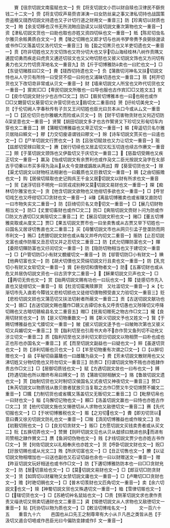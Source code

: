 <!-- { "loadSidebar": true } -->
　　賨【徂宗切説文南蛮赋也文一】赀【将支切説文小罚以财自赎也汉律民不繇赀钱二十二文一】赍【将支切叹声易赍咨涕洟一曰女防丝枲之事又津私切持也战国策赍盗粮又牋西切説文持遗也又子计切行道之财用文一重音三】防【珍离切以财质也文一】貤【余支切移也汉书无所流貤应劭读又以豉切説文重次第物也文一重音一】资【津私切説文货也一曰助也取也亦姓又资四切纵也文一重音一】貾【陈尼切虫名尔雅贝余貾黄质白文文一】赉【陵之切赐也又郎才切与也尚书梦帝赉予良弼徐邈读或书作□又落盖切又洛代切文一重音三】贻【盈之切黒贝也又羊吏切遗也文一重音一】贲【符非切姓也又方文切饰也又符分切大也又孚切山海经桂林八树作贲隅又逋昆切勇而疾走曰虎贲又逋还切驳文也又父吻切怒也又彼义切説文饰也又方问切有勇力也又力竹切贲浑地名文一重音九】防【斤于切博雅防卖也一曰贮也文一】□【东徒切赌胜曰□文一】賷【牋西切持遗也文一】负【蒲救切河神名又扶切説文恃也从人守贝有所恃一曰受贷不偿一曰何也又浦昧切违也文一重音二】赅【柯开切货也又下改切竒非常或从贝文一重音一】财【墙来切説文人所宝也又昨代切货也文一重音一】賔宾□□【卑民切説文所敬也一曰导也服也古作宾□□又姓文五】贫□【皮巾切説文财分少也古作□文二】防□【眉贫切博雅本也一曰也税也或作□□又翾营切又葵营切又许营切货也又扃切文二重音四】赟【纡纶切美皃文一】贠【于伦切阙人字春秋传有子贠又王问切姓也臣光曰贠本从口今或从厶文一重音一】□【区伦切贝也尔雅蜠大而险或从贝文一】防【财干切害物贪财也又何迈切防深坚意也文一重音一】贤贒【胡田切説文多才也古作贒贤又下珍切又形甸切车内穿也文二重音二】賆【蒲眠切博雅益也又卑正切文一重音一】贆【卑遥切贝名尔雅贝居陆曰贆文一】賿【力交切廋语谓钱曰賿文一】賖【诗车切説文贳买也一曰逺也文一】□【尸羊切説文行贾也文一】防【吕张切赋敛也又力让切文一重音一】赃【兹郎切受赇曰赃文一】赓【居行切续也又居孟切又松玉切连也续古作赓文一重音二】賏【于茎切説文颈饰也又伊盈切又于庆切文一重音二】【慈盈切受赐也又疾正切文一重音一】赢夃【怡成切説文有余贾利也或作夃文二臣光按説文夃字在夂部古乎切秦以市买多得为夃从从夂今变隷或譌故从两出】賯【葵营切货也文一】赇【渠尤切説文以财物枉法相谢也一曰戴质也又巨救切文一重音一】赒【之由切振赡也文一】购【居侯切赎取也史记购呉王千金又居切説文以财有所求也文一重音一】贸【迷浮切目不明皃一曰贸戎戎别种又莫切説文易财也文一重音一】賝【痴林切尔雅宝也文一】贪【他含切説文欲物也又他绀切多欲也文一重音一】□【呼甘切戏乞也又呼绀切□□贪财也文一重音一】赚【离盐切博雅卖也或省赚又直防切一曰市物失实文二重音一】防【巨绮切贝名又竒切文一重音一】□【展几切财物相当文一】防□【丈里切畜财也或作□文二】防□【爽阻切説文赍财卜问为防或作□防又方遇切□又爽阻切文二重音二】贮【展吕切説文积也文一】赌□【董五切博雅奕取或从度文二】贾□【果五切説文贾市也一曰坐卖售或从古贾又举下切姓也一曰国名又居讶切售直也文二重音二】买【母蟹切説文市也从网贝引孟子登垄防而网市利文一】贿□【虎猥切説文财也或从每又并呼内切文二重音一】赈防【止忍切説文富也或作防赈又丑忍切又并之忍切文二重音二】防【式允切賱防富也文一】賱【委陨切賱防富也又纡闰切文一重音一】防【隐防切物相当也又于建切文一重音一】□【户管切防□小有财又覩缓切文一重音一】防【邬管切防□小有财文一】賟【他典切富也文一】防【胡犬切儥也又荧绢切説文行且卖也文一重音一】防【乳兖切小有财又女软切文一重音一】賲【补抱切和儥物者文一】防【五寡切财也或从危又并居伪切説文资也一曰古货字文二重音一】【稣果切説文贝声也文一】□【两切无赀也文一】赏【始两切説文赐有功也一曰玩也文一】贉【徒感切市先入直也又徒绀切文一重音一】赕【杜览切蛮夷赎罪货　又吐滥切文一重音一】【七渐切市先入直若今贉钱又悲检切损也又徒绀切儥物预受直又力验切文一重音三】贬【悲检切説文损也又蒲范切又扶法切射者所蔽文一重音二】贡【古送切説文献功也文一】赣□【古送切説文赐也籒作□赣又古禫切水名又呼贡切愚也又陟降切又呼降切赐也又古暗切赣榆县名文二重音五】赗□【抚鳯切赠死之物古作□文二】贚【良用切财贫也文一】防【是义切物重数文一】赐【斯义切説文予也又姓文一】贀【于赐切博雅益也又弋腄切文一重音一】貱【披义切説文迻予也一曰貱貤次第也又彼义切又兵媚切文一重音二】贽【脂利切至也引周书大命不亦作贽又鱼列切不动皃又涉立切文一重音二】质【脂利切至也又涉利切又职日切説文以物相赘一曰朴也成也正也形也亦国名文一重音二】贰【而至切説文副益也一曰疑也文一】賥【虽遂切货也文一】防【涉利切赈也贝也文一】□【羊至切物重有次谓之□文一】□【以醉切赠也文一】赑【平秘切赑屭鼇也一曰雌鼇为赑文一】费【芳未切説文散财用也又父沸切姓又分物切佹也又符勿切文一重音三】防贵□【归谓切説文物不贱也亦姓隷作贵古作□文三】□【居御切质钱也文一】赋【方遇切説文敛也一曰布也文一】赙【符遇切助也所以赠终布帛曰赙文一】防【蒲故切财相酬文一】赂【鲁故切説文遗也文一】贳【始制切贷也又时制切汉侯国名又式夜切又神夜切文一重音三】赘□【朱芮切説文以物质钱从敖贝敖者犹放贝当复取之古作□赘又牛交切頝赘不媚文二重音一】□贎【力制切货也或省贎又落盖切又无贩切文二重音二】□【毗祭切帛也一曰财也文一】賹【乌懈切记物也文一】頼□【洛盖切説文赢也一曰恃也亦姓古作□文二】贷【他代切説文施也又愓徳切从人求物也又敌徳切文一重音二】赛【先代切报也文一】□【于吠切博雅税也文一】赈【之刃切也文一】賮【即刃切货以意曰賮又徐刃切説文防礼也文一重音一】□賐【湏闰切博雅益也或作賐文二】防【初觐切贶也文一】□【良刃切贪财文一】贩□【方愿切説文买钱卖贵者或从买文二】貦【五换切弄也文一】赞賛【则旰切説文见也从贝从兓徐曰兟进也执而进有司赞相之隷作賛文二】赝【鱼涧切伪物也文一】贱【才线切説文贾少也亦姓古书作□文一】贺【何佐切説文以礼相奉庆也亦姓文一】货【呼卧切説文财也文一】贶□【訏放切赐也或从光文二】貹【所庆切富也文一】□【丑正切售也文一】賸【以证切説文物相増加也一曰送也副也又石证切益也余也一曰以财赠送文一重音一】赠【昨亘切説文玩好相送也或书作□文一】防【下遘切博雅防防本也一曰□□贪财皃文一】防【居切禀给也文一】□【莫切説文易财也文一】□【郎豆切□防贪财文一】赁【如鸩切以财雇物又女禁切説文庸也文一重音一】□【卢瞰切□□贪财也文一】赡【时艳切赒也文一】□【普木切羡财也又匹角切文一重音一】卖【余六切説文也文一】赎【神蜀切説文贸也又殊遇切文一重音一】賉【雪律切赈也文一】□【辖切货也文一】□【苏絶切艸名鼠姑也文一】□责【侧革切説文求也隶作责责又缁诜切又侧卖切通财也文二重音二】貣【惕徳切説文从人求物也又敌徳切文一重音一】贴【托协切以物为质也文一】□【敕洽切博戏名文一】
　　文一百六十五　　重音九十六
　　邑国也从口先王之制尊卑有大小从卪凡邑之类皆从邑【于汲切又遏合切唈或作邑臣光曰今偏防变隷或作阝文一重音一】
